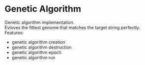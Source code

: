 Genetic Algorithm
=================

Genetic algorithm implementation.  
Evloves the fittest genome that matches the target string perfectly.  
Features:
* genetic algorithm creation
* genetic algorithm destruction
* genetic algorithm epoch
* genetic algorithm run
